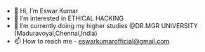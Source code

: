 - 👋 Hi, I’m Eswar Kumar
- 👀 I’m interested in ETHICAL HACKING
- 🌱 I’m currently doing my higher studies @DR.MGR UNIVERSITY (Maduravoyal,Chennai,India)
- 📫 How to reach me - eswarkumarofficial@gmail.com
